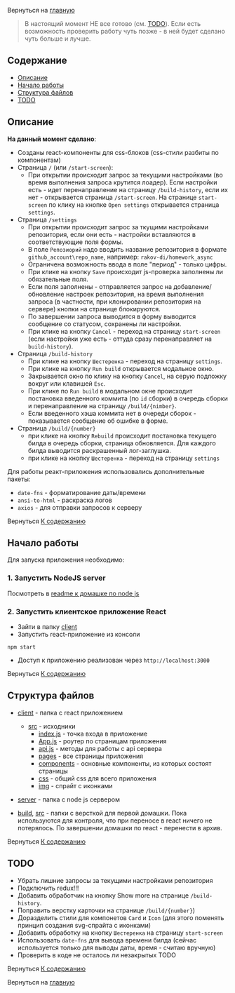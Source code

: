 Вернуться на [главную](README.md)

> В настоящий момент НЕ все готово (см. [TODO](#todo)). Если есть возможность проверить работу чуть позже - в ней будет сделано чуть больше и лучше.

## Содержание <a name = "content_table"></a>

- [Описание](#about)
- [Начало работы](#getting_started)
- [Структура файлов](#file_tree)
- [TODO](#todo)

## Описание <a name = "about"></a>

**На данный момент сделано**:
 - Созданы react-компоненты для css-блоков (css-стили разбиты по компонентам)
 - Страница `/` (или `/start-screen`):
    - При открытии происходит запрос за текущими настройками (во время выполнения запроса крутится лоадер). Если настройки есть - идет перенаправление на страницу `/build-history`, если их нет - открывается страница `/start-screen`. На странице `start-screen` по клику на кнопке `Open settings` открывается страница `settings`.
 - Страница `/settings`
    - При открытии происходит запрос за ткущими настройками репозитория, если они есть - настройки вставляются в соответствующие поля формы.
    - В поле `Репозиорий` надо вводить название репозитория в формате `github_account\repo_name`, например: `rakov-di/homework_async`
    - Ограничена возможность ввода в поле "период" - только цифры.
    - При клике на кнопку `Save` происходит js-проверка заполнены ли обязательные поля.
    - Если поля заполнены - отправляется запрос на добавление/обновление настроек репозитория, на время выполнения запроса (в частности, при клонировании репозитория на сервере) кнопки на странице блокируются. 
    - По завершении запроса выводится в форму выводится сообщение со статусом, сохранены ли настройки.   
    - При клике на кнопку `Cancel` - переход на страницу `start-screen` (если настройки уже есть - оттуда сразу перенаправляет на `build-history`).
 - Страница `/build-history`
    - При клике на кнопку `Шестеренка` - переход на страницу `settings`.
    - При клике на кнопку `Run build` открывается модальное окно. 
    - Закрывается окно по клику на кнопку `Cancel`, на серую подложку вокруг или клавишей `Esc`. 
    - При клике по `Run build` в модальном окне происходит постановка введенного коммита (по `id` сборки) в очередь сборки и перенаправление на страницу `/build/{nimber}`. 
    - Если введенного хэша коммита нет в очереди сборок - показывается сообщение об ошибке в форме.
- Страница `/build/{number}` 
    - при клике на кнопку `Rebuild` происходит постановка текущего билда в очередь сборки, страница обновляется. Для каждого билда выводится раскрашенный лог-заглушка.
    - при клике на кнопку `Шестеренка` - переход на страницу `settings`

Для работы реакт-приложения использовались дополнительные пакеты:
- `date-fns` - форматирование даты/времени
- `ansi-to-html` - раскраска логов
- `axios` - для отправки запросов к серверу

Вернуться [К содержанию](#content_table)

## Начало работы <a name = "getting_started"></a>

Для запуска приложения необходимо:

### 1. Запустить NodeJS server

Посмотреть в [readme к домашке по node js](README-NODEJS.md#getting_started)

### 2. Запустить клиентское приложение React
- Зайти в папку [client](client)
- Запустить react-приложение из консоли
```CLI
npm start
```
- Доступ к приложению реализован через `http://localhost:3000`

Вернуться [К содержанию](#content_table)

## Структура файлов <a name = "file_tree"></a>

- [client](client) - папка с react приложением
    - [src](client/src) - исходники 
        - [index.js](client/src/index.js) - точка входа в приложение
        - [App.js](client/src/api.js) - роутер по страницам приложения
        - [api.js](client/src/api.js) - методы для работы с api сервера
        - [pages](client/src/pages) - все страницы приложения
        - [components](client/src/components) - основные компоненты, из которых состоят страницы
        - [css](client/src/css) - общий css для всего приложения
        - [img](client/src/img) - спрайт с иконками

- [server](server) - папка с node js сервером

- [build](build), [src](src) - папки с версткой для первой домашки. Пока используются для контроля, что при переносе в react ничего не потерялось. По завершении домашки по react - перенести в архив.

Вернуться [К содержанию](#content_table)

## TODO

- Убрать лишние запросы за текущими настройками репозитория
- Подключить redux!!!
- Добавить обработчик на кнопку Show more на странице `/build-history`.
- Поправить верстку карточки на странице `/build/{number}`) 
- Доразделить стили для компонетов `Card` и `Icon` (для этого поменять принцип создания svg-спрайта с иконками)
- Добавить обработку на кнопку `Шестеренка` на страницу `start-screen`
- Использовать `date-fns` для вывода времени билда (сейчас используется только для выводы даты, время - считаю вручную)
- Проверить в коде не осталось ли незакрытых TODO

Вернуться [К содержанию](#content_table)

Вернуться на [главную](README.md)
